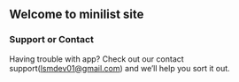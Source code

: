 ## Welcome to minilist site 

### Support or Contact

Having trouble with app? Check out our contact support(lsmdev01@gmail.com) and we’ll help you sort it out.
